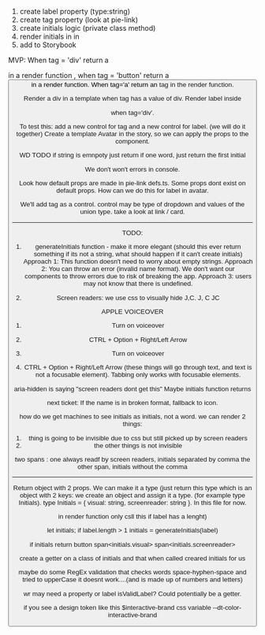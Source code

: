 1. create label property (type:string)
2. create tag property (look at pie-link)
3. create initials logic (private class method)
4. render initials in <span> in <div>
5. add to Storybook

MVP:
When tag = 'div' return a <div> in a render function , when tag = 'button'
return a <button> in a render function. When tag='a' return an <a> 
tag in the render function.

Render a div in a template when tag has a value of div.
Render label inside <div> when tag='div'. 

To test this: add a new control for tag and a new control for label. 
(we will do it together)
Create a template Avatar in the story, so we can apply the props to the component. 

WD TODO
if string is emnpoty just return
if one word, just return the first initial

We don't won't errors in console. 

Look how default props are made in pie-link defs.ts. Some props dont exist on default props. How can we do this for label in avatar. 

We'll add tag as a control. control may be type of dropdown and values of the union type. take a look at link / card. 


----

TODO:
1. generateInitials function - make it more elegant (should this ever return something if its not a string, what should happen if it can't create initials)
Approach 1: This function doesn't need to worry about empty strings. 
Approach 2: You can throw an error (invalid name format). We don't want our components to throw errors due to risk of breaking the app. 
Approach 3: users may not know that there is undefined. 

2. Screen readers: we use css to visually hide J,C. 
<span class="hidden">J, C</span>
<span aria-hidden="true">JC</span>

APPLE VOICEOVER

1. Turn on voiceover
2. CTRL + Option + Right/Left Arrow

1. Turn on voiceover
2. CTRL + Option + Right/Left Arrow (these things will go through text, and text is not a focusable element). Tabbing only works with focusable elements. 

aria-hidden is saying "screen readers dont get this" 
Maybe initials function returns 

next ticket: If the name is in broken format, fallback to icon.

how do we get machines to see initials as initials, not a word. 
we can render 2 things:
1. thing is going to be invisible due to css but still picked up by screen readers
2. the other things is not invisible 

two spans : one always readf by screen readers, initials separated by comma
the other span, initials without the comma

---
Return object with 2 props. 
We can make it a type (just return this type which is an object with 2 keys: we create an object and assign it a type. (for example type Initials).
type Initials = { visual: string, screenreader: string }. In this file for now. 

in render function only csll this if label has a lenght)

let initials;
if label.length > 1
  initials = generateInitials(label)

if initials 
return button span<initials.visual> span<initials.screenreader>

create a getter on a class of initials and that when called creared initials for us

maybe do some RegEx validation that checks words
space-hyphen-space and tried to upperCase it doesnt work....(and is made up of numbers and letters)

wr may need a property or label isValidLabel?
Could potentially be a getter. 

if you see a design token like this
$interactive-brand
css variable --dt-color-interactive-brand